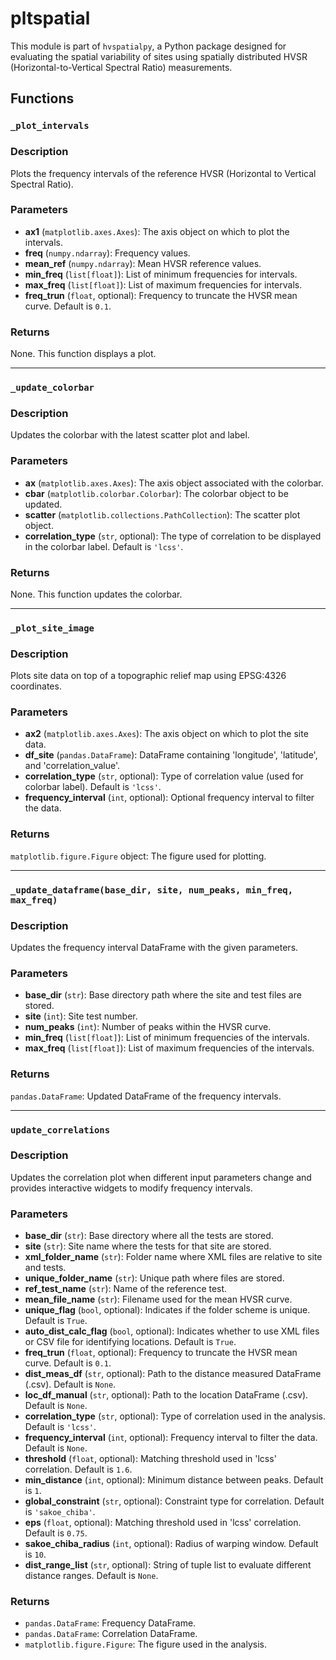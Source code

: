 # pltspatial

This module is part of `hvspatialpy`, a Python package designed for evaluating the spatial variability of sites using spatially distributed HVSR (Horizontal-to-Vertical Spectral Ratio) measurements.

## Functions

### `_plot_intervals`

### Description
Plots the frequency intervals of the reference HVSR (Horizontal to Vertical Spectral Ratio).

### Parameters
- **ax1** (`matplotlib.axes.Axes`): The axis object on which to plot the intervals.
- **freq** (`numpy.ndarray`): Frequency values.
- **mean_ref** (`numpy.ndarray`): Mean HVSR reference values.
- **min_freq** (`list[float]`): List of minimum frequencies for intervals.
- **max_freq** (`list[float]`): List of maximum frequencies for intervals.
- **freq_trun** (`float`, optional): Frequency to truncate the HVSR mean curve. Default is `0.1`.

### Returns
None. This function displays a plot.

---

### `_update_colorbar`

### Description
Updates the colorbar with the latest scatter plot and label.

### Parameters
- **ax** (`matplotlib.axes.Axes`): The axis object associated with the colorbar.
- **cbar** (`matplotlib.colorbar.Colorbar`): The colorbar object to be updated.
- **scatter** (`matplotlib.collections.PathCollection`): The scatter plot object.
- **correlation_type** (`str`, optional): The type of correlation to be displayed in the colorbar label. Default is `'lcss'`.

### Returns
None. This function updates the colorbar.

---

### `_plot_site_image`

### Description
Plots site data on top of a topographic relief map using EPSG:4326 coordinates.

### Parameters
- **ax2** (`matplotlib.axes.Axes`): The axis object on which to plot the site data.
- **df_site** (`pandas.DataFrame`): DataFrame containing 'longitude', 'latitude', and 'correlation_value'.
- **correlation_type** (`str`, optional): Type of correlation value (used for colorbar label). Default is `'lcss'`.
- **frequency_interval** (`int`, optional): Optional frequency interval to filter the data.

### Returns
`matplotlib.figure.Figure` object: The figure used for plotting.

---

### `_update_dataframe(base_dir, site, num_peaks, min_freq, max_freq)`

### Description
Updates the frequency interval DataFrame with the given parameters.

### Parameters
- **base_dir** (`str`): Base directory path where the site and test files are stored.
- **site** (`int`): Site test number.
- **num_peaks** (`int`): Number of peaks within the HVSR curve.
- **min_freq** (`list[float]`): List of minimum frequencies of the intervals.
- **max_freq** (`list[float]`): List of maximum frequencies of the intervals.

### Returns
`pandas.DataFrame`: Updated DataFrame of the frequency intervals.

---

### `update_correlations`

### Description
Updates the correlation plot when different input parameters change and provides interactive widgets to modify frequency intervals.

### Parameters
- **base_dir** (`str`): Base directory where all the tests are stored.
- **site** (`str`): Site name where the tests for that site are stored.
- **xml_folder_name** (`str`): Folder name where XML files are relative to site and tests.
- **unique_folder_name** (`str`): Unique path where files are stored.
- **ref_test_name** (`str`): Name of the reference test.
- **mean_file_name** (`str`): Filename used for the mean HVSR curve.
- **unique_flag** (`bool`, optional): Indicates if the folder scheme is unique. Default is `True`.
- **auto_dist_calc_flag** (`bool`, optional): Indicates whether to use XML files or CSV file for identifying locations. Default is `True`.
- **freq_trun** (`float`, optional): Frequency to truncate the HVSR mean curve. Default is `0.1`.
- **dist_meas_df** (`str`, optional): Path to the distance measured DataFrame (.csv). Default is `None`.
- **loc_df_manual** (`str`, optional): Path to the location DataFrame (.csv). Default is `None`.
- **correlation_type** (`str`, optional): Type of correlation used in the analysis. Default is `'lcss'`.
- **frequency_interval** (`int`, optional): Frequency interval to filter the data. Default is `None`.
- **threshold** (`float`, optional): Matching threshold used in 'lcss' correlation. Default is `1.6`.
- **min_distance** (`int`, optional): Minimum distance between peaks. Default is `1`.
- **global_constraint** (`str`, optional): Constraint type for correlation. Default is `'sakoe_chiba'`.
- **eps** (`float`, optional): Matching threshold used in 'lcss' correlation. Default is `0.75`.
- **sakoe_chiba_radius** (`int`, optional): Radius of warping window. Default is `10`.
- **dist_range_list** (`str`, optional): String of tuple list to evaluate different distance ranges. Default is `None`.

### Returns
- `pandas.DataFrame`: Frequency DataFrame.
- `pandas.DataFrame`: Correlation DataFrame.
- `matplotlib.figure.Figure`: The figure used in the analysis.

